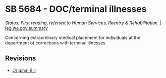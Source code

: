 # SB 5684 - DOC/terminal illnesses
*Status: First reading, referred to Human Services, Reentry & Rehabilitation.* | [leg.wa.gov summary](https://app.leg.wa.gov/billsummary?BillNumber=5684&Year=2021)

Concerning extraordinary medical placement for individuals at the department of corrections with terminal illnesses.

## Revisions
* [Original Bill](1/)